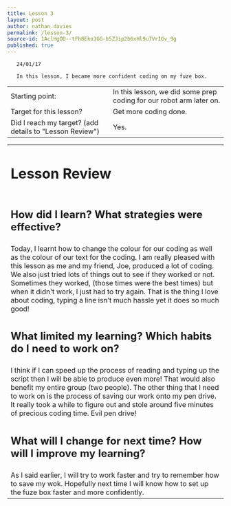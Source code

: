 ```yaml
---
title: Lesson 3
layout: post
author: nathan.davies
permalink: /lesson-3/
source-id: 1AclHgOD--tFh8Eko3GG-b5ZJip2b6xHl9u7VrIGv_9g
published: true
---
```


       24/01/17
       
       In this lesson, I became more confident coding on my fuze box.



<table>
  <tr>
    <td>Starting point:</td>
    <td>In this lesson, we did some prep coding for our robot arm later on.</td>
  </tr>
  <tr>
    <td>Target for this lesson?</td>
    <td>Get more coding done.</td>
  </tr>
  <tr>
    <td>Did I reach my target? 
(add details to "Lesson Review")</td>
    <td> Yes.</td>
  </tr>
</table>


<table>
  <tr>
  <td><h1>Lesson Review</h1></td>
  </tr>
  <tr>
  <td><h2>How did I learn? What strategies were effective?</h2></td>
  </tr>
  <tr>
    <td>Today, I learnt how to change the colour for our coding as well as the colour of our text for the coding. I am really pleased with this lesson as me and my friend, Joe, produced a lot of coding. We also just tried lots of things out to see if they worked or not. Sometimes they worked, (those times were the best times) but when it didn't work, I just had to try again. That is the thing I love about coding, typing a line isn’t much hassle yet it does so much good!</td>
  </tr>
  <tr>
  <td><h2>What limited my learning? Which habits do I need to work on?</h2></td>
  </tr>
  <tr>
    <td>I think if I can speed up the process of reading and typing up the script then I will be able to produce even more! That would also benefit my entire group (two people). The other thing that I need to work on is the process of saving our work onto my pen drive. It really took a while to figure out and stole around five minutes of precious coding time. Evil pen drive!</td>
  </tr>
  <tr>
  <td><h2>What will I change for next time? How will I improve my learning?</h2></td>
  </tr>
  <tr>
    <td>As I said earlier, I will try to work faster and try to remember how to save my wok. Hopefully next time I will know how to set up the fuze box faster and more confidently.</td>
  </tr>
</table>



